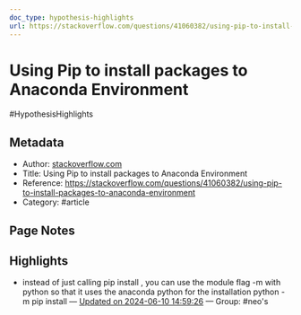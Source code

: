 ```yaml
---
doc_type: hypothesis-highlights
url: https://stackoverflow.com/questions/41060382/using-pip-to-install-packages-to-anaconda-environment
---
```


# Using Pip to install packages to Anaconda Environment

#HypothesisHighlights

## Metadata
- Author: [stackoverflow.com]()
- Title: Using Pip to install packages to Anaconda Environment
- Reference: https://stackoverflow.com/questions/41060382/using-pip-to-install-packages-to-anaconda-environment
- Category: #article

## Page Notes
## Highlights
- instead of just calling pip install <package>, you can use the module flag -m with python so that it uses the anaconda python for the installation python -m pip install <package> — [Updated on 2024-06-10 14:59:26](https://hyp.is/jyFN_CdbEe-dwevaHbfkLQ/stackoverflow.com/questions/41060382/using-pip-to-install-packages-to-anaconda-environment) — Group: #neo's



